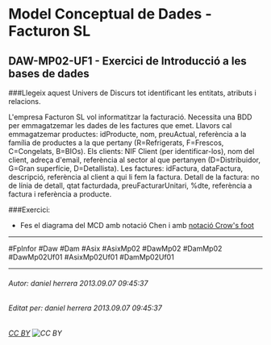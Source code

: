 # Model Conceptual de Dades - Facturon SL
## DAW-MP02-UF1 - Exercici de Introducció a les bases de dades
###Llegeix aquest Univers de Discurs tot identificant les entitats, atributs i relacions.

L'empresa Facturon SL vol informatitzar la facturació. Necessita una BDD per emmagatzemar les dades de les factures que emet. Llavors cal emmagatzemar productes: idProducte, nom, preuActual, referència a la família de productes a la que pertany (R=Refrigerats, F=Frescos,
C=Congelats, B=BIOs). Els clients: NIF Client (per identificar-los), nom del client, adreça d'email, referència al sector al que pertanyen (D=Distribuidor, G=Gran superfície, D=Detallista). Les factures: idFactura, dataFactura, descripció, referència al client a qui li fem la factura. Detall de la factura: no de línia de detall, qtat facturdada, preuFacturarUnitari, %dte, referència a factura i referència a producte.

###Exercici:

* Fes el diagrama del MCD amb notació Chen i amb [notació Crow's foot](http://en.wikipedia.org/wiki/Entity%E2%80%93relationship_model#Crow.27s_Foot_Notation)

---

#FpInfor #Daw #Dam #Asix #AsixMp02 #DawMp02 #DamMp02 #DawMp02Uf01 #AsixMp02Uf01 #DamMp02Uf01

---

###### Autor: daniel herrera 2013.09.07 09:45:37
###### Editat per: daniel herrera 2013.09.07 09:45:37
###### [CC BY](https://creativecommons.org/licenses/by/4.0/) ![CC BY](https://licensebuttons.net/l/by/3.0/80x15.png)
